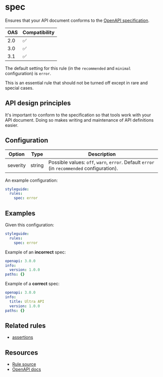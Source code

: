 # spec

Ensures that your API document conforms to the [OpenAPI specification](https://spec.openapis.org/oas/v3.1.0.html).

|OAS|Compatibility|
|---|---|
|2.0|✅|
|3.0|✅|
|3.1|✅|


The default setting for this rule (in the `recommended` and `minimal` configuration) is `error`.

This is an essential rule that should not be turned off except in rare and special cases.

## API design principles

It's important to conform to the specification so that tools work with your API document. Doing so makes writing and maintenance of API definitions easier.

## Configuration

|Option|Type|Description|
|---|---|---|
|severity|string|Possible values: `off`, `warn`, `error`. Default `error` (in `recommended` configuration). |

An example configuration:

```yaml
styleguide:
  rules:
    spec: error
```

## Examples

Given this configuration:

```yaml
styleguide:
  rules:
    spec: error
```

Example of an **incorrect** spec:

```yaml
openapi: 3.0.0
info:
  version: 1.0.0
paths: {}
```

Example of a **correct** spec:

```yaml
openapi: 3.0.0
info:
  title: Ultra API
  version: 1.0.0
paths: {}
```

## Related rules

- [assertions](./assertions.md)

## Resources

- [Rule source](https://github.com/Redocly/redocly-cli/blob/master/packages/core/src/rules/common/spec.ts)
- [OpenAPI docs](https://redocly.com/docs/openapi-visual-reference/)
